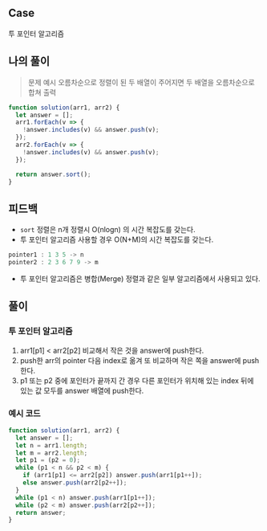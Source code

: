## Case

투 포인터 알고리즘

## 나의 풀이

> 문제 예시
> 오름차순으로 정렬이 된 두 배열이 주어지면 두 배열을 오름차순으로 합쳐 출력

```js
function solution(arr1, arr2) {
  let answer = [];
  arr1.forEach(v => {
    !answer.includes(v) && answer.push(v);
  });
  arr2.forEach(v => {
    !answer.includes(v) && answer.push(v);
  });

  return answer.sort();
}
```

## 피드백

- `sort` 정렬은 n개 정렬시 O(nlogn) 의 시간 복잡도를 갖는다.
- 투 포인터 알고리즘 사용할 경우 O(N+M)의 시간 복잡도를 갖는다.

```js
pointer1 : 1 3 5 -> n
pointer2 : 2 3 6 7 9 -> m
```

- 투 포인터 알고리즘은 병합(Merge) 정렬과 같은 일부 알고리즘에서 사용되고 있다.

## 풀이

### 투 포인터 알고리즘

1. arr1[p1] < arr2[p2] 비교해서 작은 것을 answer에 push한다.
2. push한 arr의 pointer 다음 index로 옮겨 또 비교하며 작은 쪽을 answer에 push한다.
3. p1 또는 p2 중에 포인터가 끝까지 간 경우 다른 포인터가 위치해 있는 index 뒤에 있는 값 모두를 answer 배열에 push한다.

### 예시 코드

```js
function solution(arr1, arr2) {
  let answer = [];
  let n = arr1.length;
  let m = arr2.length;
  let p1 = (p2 = 0);
  while (p1 < n && p2 < m) {
    if (arr1[p1] <= arr2[p2]) answer.push(arr1[p1++]);
    else answer.push(arr2[p2++]);
  }
  while (p1 < n) answer.push(arr1[p1++]);
  while (p2 < m) answer.push(arr2[p2++]);
  return answer;
}
```
